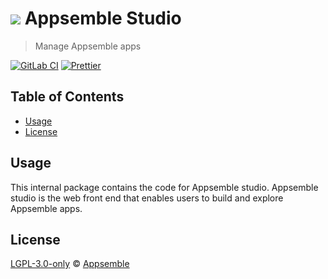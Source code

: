 # ![](https://gitlab.com/appsemble/appsemble/-/raw/0.33.12/config/assets/logo.svg) Appsemble Studio

> Manage Appsemble apps

[![GitLab CI](https://gitlab.com/appsemble/appsemble/badges/0.33.12/pipeline.svg)](https://gitlab.com/appsemble/appsemble/-/releases/0.33.12)
[![Prettier](https://img.shields.io/badge/code_style-prettier-ff69b4.svg)](https://prettier.io)

## Table of Contents

- [Usage](#usage)
- [License](#license)

## Usage

This internal package contains the code for Appsemble studio. Appsemble studio is the web front end
that enables users to build and explore Appsemble apps.

## License

[LGPL-3.0-only](https://gitlab.com/appsemble/appsemble/-/blob/0.33.12/LICENSE.md) ©
[Appsemble](https://appsemble.com)
